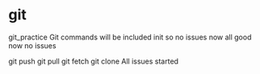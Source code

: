 # git
git_practice
Git commands will be included init
so no issues now
all good now
no issues

git push git pull git fetch git clone
All issues started
